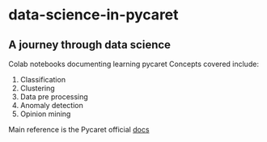 # data-science-in-pycaret
## A journey through data science
Colab notebooks documenting learning pycaret
Concepts covered include:
1. Classification
2. Clustering
3. Data pre processing
4. Anomaly detection
5. Opinion mining

Main reference is the Pycaret official [docs](https://pycaret.readthedocs.io/en/latest/tutorials.html) 
